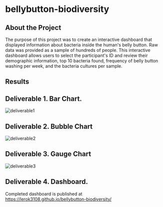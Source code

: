 # bellybutton-biodiversity
## About the Project
The purpose of this project was to create an interactive dashboard that displayed information about bacteria inside the human's belly button. Raw data was provided as a sample of hundreds of people. This interactive dashboard allows users to select the participant's ID and review their demographic information, top 10 bacteria found, frequency of belly button washing per week, and the bacteria cultures per sample.
## Results
## Deliverable 1. Bar Chart.
![deliverable1](https://user-images.githubusercontent.com/96098938/160251595-1c891749-c50e-4924-8baf-a0bf8e9d2a19.PNG)

## Deliverable 2. Bubble Chart
![deliverable2](https://user-images.githubusercontent.com/96098938/160251618-201261f0-6deb-464c-b3c1-b4fbf9879f27.PNG)

## Deliverable 3. Gauge Chart
![deliverable3](https://user-images.githubusercontent.com/96098938/160251643-926c2b4c-4129-4f04-8caf-b05e63bffba5.PNG)

## Deliverable 4. Dashboard.

Completed dashboard is published at https://lerok3108.github.io/bellybutton-biodiversity/




